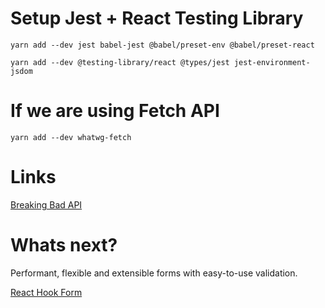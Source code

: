 # Setup Jest + React Testing Library

```shell
yarn add --dev jest babel-jest @babel/preset-env @babel/preset-react
```

```shell
yarn add --dev @testing-library/react @types/jest jest-environment-jsdom
```

# If we are using Fetch API

```shell
yarn add --dev whatwg-fetch
```

# Links

[Breaking Bad API](https://breakingbadquotes.xyz/)

# Whats next?

Performant, flexible and extensible forms with easy-to-use validation.

[React Hook Form](https://react-hook-form.com/)

